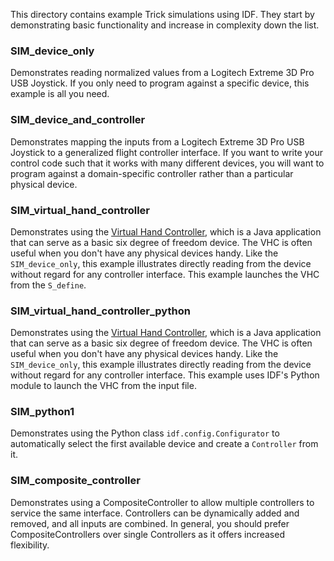 This directory contains example Trick simulations using IDF. They start by
demonstrating basic functionality and increase in complexity down the list.

### SIM_device_only
Demonstrates reading normalized values from a Logitech Extreme 3D Pro USB
Joystick. If you only need to program against a specific device, this example
is all you need.

### SIM_device_and_controller
Demonstrates mapping the inputs from a Logitech Extreme 3D Pro USB Joystick to a
generalized flight controller interface. If you want to write your control code
such that it works with many different devices, you will want to program against
a domain-specific controller rather than a particular physical device.

### SIM_virtual_hand_controller
Demonstrates using the
[Virtual Hand Controller](https://github.com/nasa/IDF/wiki/Virtual-Hand-Controller),
which is a Java application that can serve as a basic six degree of freedom
device. The VHC is often useful when you don't have any physical devices handy.
Like the `SIM_device_only`, this example illustrates directly reading from the
device without regard for any controller interface. This example launches the
VHC from the `S_define`.

### SIM_virtual_hand_controller_python
Demonstrates using the
[Virtual Hand Controller](https://github.com/nasa/IDF/wiki/Virtual-Hand-Controller),
which is a Java application that can serve as a basic six degree of freedom
device. The VHC is often useful when you don't have any physical devices handy.
Like the `SIM_device_only`, this example illustrates directly reading from the
device without regard for any controller interface. This example uses IDF's
Python module to launch the VHC from the input file.

### SIM_python1
Demonstrates using the Python class `idf.config.Configurator` to automatically
select the first available device and create a `Controller` from it.

### SIM_composite_controller
Demonstrates using a CompositeController to allow multiple controllers to
service the same interface. Controllers can be dynamically added and removed,
and all inputs are combined. In general, you should prefer CompositeControllers
over single Controllers as it offers increased flexibility.
